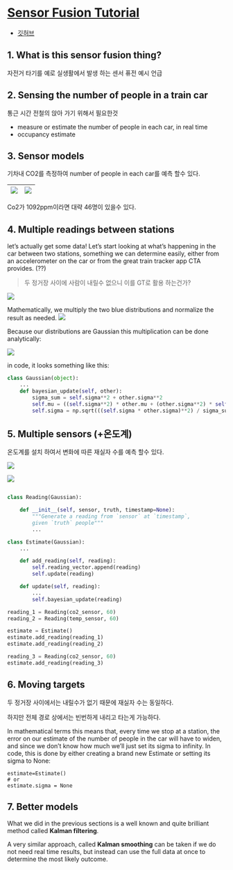 # [Sensor Fusion Tutorial](https://datascopeanalytics.com/blog/sensor-fusion-tutorial/)

- [깃허브](https://github.com/datascopeanalytics/sensor_fusion)

## 1. What is this sensor fusion thing?

자전거 타기를 예로 실생활에서 발생 하는 센서 퓨전 예시 언급 

## 2. Sensing the number of people in a train car

통근 시간 전철의 앉아 가기 위해서 필요한것 
- measure or estimate the number of people in each car, in real time
- occupancy estimate

## 3. Sensor models

기차내 CO2를 측정하여 number of people in each car를 예측 할수 있다. 

|![](https://datascopeanalytics.com/blog/sensor-fusion-tutorial/experiment_plots/co_2.svg)|![](https://datascopeanalytics.com/blog/sensor-fusion-tutorial/reading_plots/1_co2.svg)|
|-|-|

Co2가 1092ppm이라면 대략 46명이 있을수 있다. 


## 4. Multiple readings between stations



let’s actually get some data! Let’s start looking at what’s happening in the car between two stations, something we can determine easily, either from an accelerometer on the car or from the great train tracker app CTA provides. (??)

> 두 정거장 사이에 사람이 내릴수 없으니 이를 GT로 활용 하는건가? 

![](https://datascopeanalytics.com/blog/sensor-fusion-tutorial/reading_plots/2_co2.svg)





Mathematically, we multiply the two blue distributions and normalize the result as needed. 
![](https://datascopeanalytics.com/blog/sensor-fusion-tutorial/reading_plots/3_co2.svg)




Because our distributions are Gaussian this multiplication can be done analytically:

![](https://i.imgur.com/CQC4caB.png)

in code, it looks something like this:
```python
class Gaussian(object):
    ...
    def bayesian_update(self, other):
        sigma_sum = self.sigma**2 + other.sigma**2
        self.mu = ((self.sigma**2) * other.mu + (other.sigma**2) * self.mu) / sigma_sum
        self.sigma = np.sqrt(((self.sigma * other.sigma)**2) / sigma_sum)
```

## 5. Multiple sensors (+온도계)

온도계를 설치 하여서 변화에 따른 재실자 수를 예측 할수 있다. 

![](https://datascopeanalytics.com/blog/sensor-fusion-tutorial/experiment_plots/Temperature.svg)

![](https://datascopeanalytics.com/blog/sensor-fusion-tutorial/reading_plots/4_co2.svg)


```python 

class Reading(Gaussian):

    def __init__(self, sensor, truth, timestamp=None):
        """Generate a reading from `sensor` at `timestamp`,
        given `truth` people"""
        ...

class Estimate(Gaussian):
    ...

    def add_reading(self, reading):
        self.reading_vector.append(reading)
        self.update(reading)

    def update(self, reading):
        ...
        self.bayesian_update(reading)

reading_1 = Reading(co2_sensor, 60)
reading_2 = Reading(temp_sensor, 60)

estimate = Estimate()
estimate.add_reading(reading_1)
estimate.add_reading(reading_2)

reading_3 = Reading(co2_sensor, 60)
estimate.add_reading(reading_3)
```

## 6. Moving targets


두 정거장 사이에서는 내릴수가 없기 때문에 재실자 수는 동일하다. 

하지만 전체 경로 상에서는 빈번하게 내리고 타는게 가능하다. 

In mathematical terms this means that, every time we stop at a station, the error on our estimate of the number of people in the car will have to widen, and since we don’t know how much we’ll just set its sigma to infinity. In code, this is done by either creating a brand new Estimate or setting its sigma to None:

```
estimate=Estimate()
# or
estimate.sigma = None
```


## 7. Better models


What we did in the previous sections is a well known and quite brilliant method called **Kalman filtering**.

A very similar approach, called **Kalman smoothing** can be taken if we do not need real time results, but instead can use the full data at once to determine the most likely outcome. 








